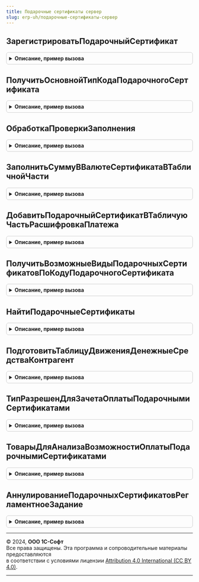 ```yaml
---
title: Подарочные сертификаты сервер
slug: erp-uh/подарочные-сертификаты-сервер
---
```



## ЗарегистрироватьПодарочныйСертификат
<details style="margin: 1em 0; padding: 0.5em; border: 1px solid #ccc; border-radius: 6px;">

<summary style="font-weight: bold; cursor: pointer;">Описание, пример вызова</summary>

```bsl

// Процедура записывает в базу данных подарочный сертификат на основании
// переданной структуры с данными подарочного сертификата.
//
// Параметры:
//  СтруктураДанныхПодарочногоСертификата - см. ПодарочныеСертификатыВызовСервера.ИнициализироватьОписаниеПодарочногоСертификата
//
// Возвращаемое значение:
//  СправочникСсылка.ПодарочныеСертификаты - Зарегистрированный подарочный сертификат.
//
Функция ЗарегистрироватьПодарочныйСертификат(СтруктураДанныхПодарочногоСертификата) Экспорт
```

Пример вызова
```bsl
Результат = ПодарочныеСертификатыСервер.ЗарегистрироватьПодарочныйСертификат(СтруктураДанныхПодарочногоСертификата) 
```
</details>

## ПолучитьОсновнойТипКодаПодарочногоСертификата
<details style="margin: 1em 0; padding: 0.5em; border: 1px solid #ccc; border-radius: 6px;">

<summary style="font-weight: bold; cursor: pointer;">Описание, пример вызова</summary>

```bsl

// Функция возвращает тип кода подарочного сертификата, если только он
// используется в видах подарочных сертификатов.
//
// Возвращаемое значение:
//  ПеречислениеСсылка.ТипыКодовКарт, Неопределено - Основной тип кода подарочного сертификата.
//
Функция ПолучитьОсновнойТипКодаПодарочногоСертификата() Экспорт
```

Пример вызова
```bsl
Результат = ПодарочныеСертификатыСервер.ПолучитьОсновнойТипКодаПодарочногоСертификата() 
```
</details>

## ОбработкаПроверкиЗаполнения
<details style="margin: 1em 0; padding: 0.5em; border: 1px solid #ccc; border-radius: 6px;">

<summary style="font-weight: bold; cursor: pointer;">Описание, пример вызова</summary>

```bsl

// Процедура для проверки заполнения подарочных сертификатов/объектов расчетов в табличных частях документов.
//
// Параметры:
//  Объект - ДокументОбъект - Текущий документ.
//  Отказ - Булево - Признак отказа от проведения документа.
//
Процедура ОбработкаПроверкиЗаполнения(Объект, Отказ) Экспорт
```

Пример вызова
```bsl
ПодарочныеСертификатыСервер.ОбработкаПроверкиЗаполнения(Объект, Отказ) 
```
</details>

## ЗаполнитьСуммуВВалютеСертификатаВТабличнойЧасти
<details style="margin: 1em 0; padding: 0.5em; border: 1px solid #ccc; border-radius: 6px;">

<summary style="font-weight: bold; cursor: pointer;">Описание, пример вызова</summary>

```bsl

// Процедура выполняет заполнение реквизита "СуммаВВалютеСертификата" в табличной части ПодарочныеСертификаты.
//
// Параметры:
//	ТабличнаяЧасть - ТабличнаяЧасть - подарочные сертификаты.
//	Организация - СправочникСсылка.Организации - Организация документа.
//	Дата - Дата - Дата документа.
//	Валюта - СправочникСсылка.Валюты - Валюта документа.
//
Процедура ЗаполнитьСуммуВВалютеСертификатаВТабличнойЧасти(ТабличнаяЧасть, Организация, Дата, Валюта) Экспорт
```

Пример вызова
```bsl
ПодарочныеСертификатыСервер.ЗаполнитьСуммуВВалютеСертификатаВТабличнойЧасти(ТабличнаяЧасть, Организация, Дата, Валюта) 
```
</details>

## ДобавитьПодарочныйСертификатВТабличуюЧастьРасшифровкаПлатежа
<details style="margin: 1em 0; padding: 0.5em; border: 1px solid #ccc; border-radius: 6px;">

<summary style="font-weight: bold; cursor: pointer;">Описание, пример вызова</summary>

```bsl

// Обработать подарочный сертификат при подборе в табличую часть Расшифровка платежа.
// Параметры:
//  ПодарочныйСертификат - СправочникСсылка.ПодарочныеСертификаты -
//  Форма - ФормаКлиентскогоПриложения -
//
// Возвращаемое значение:
//	СтрокаТабличнойЧасти, Неопределено -
//
Функция ДобавитьПодарочныйСертификатВТабличуюЧастьРасшифровкаПлатежа(ПодарочныйСертификат, Форма) Экспорт
```

Пример вызова
```bsl
Результат = ПодарочныеСертификатыСервер.ДобавитьПодарочныйСертификатВТабличуюЧастьРасшифровкаПлатежа(ПодарочныйСертификат, Форма) 
```
</details>

## ПолучитьВозможныеВидыПодарочныхСертификатовПоКодуПодарочногоСертификата
<details style="margin: 1em 0; padding: 0.5em; border: 1px solid #ccc; border-radius: 6px;">

<summary style="font-weight: bold; cursor: pointer;">Описание, пример вызова</summary>

```bsl

// Выполняет поиск видов подарочных сертификатов, которые могут иметь заданный код и тип кода.
//
// Параметры:
//  КодКарты - Строка - Код карты.
//  ТипКода - ПеречислениеСсылка.ТипыКодовКарт - Тип кода карты.
//
// Возвращаемое значение:
//  Массив из СправочникСсылка.ВидыПодарочныхСертификатов - Ссылки на найденные виды подарочных сертификатов.
//
Функция ПолучитьВозможныеВидыПодарочныхСертификатовПоКодуПодарочногоСертификата(КодКарты, ТипКода) Экспорт
```

Пример вызова
```bsl
Результат = ПодарочныеСертификатыСервер.ПолучитьВозможныеВидыПодарочныхСертификатовПоКодуПодарочногоСертификата(КодКарты, ТипКода) 
```
</details>

## НайтиПодарочныеСертификаты
<details style="margin: 1em 0; padding: 0.5em; border: 1px solid #ccc; border-radius: 6px;">

<summary style="font-weight: bold; cursor: pointer;">Описание, пример вызова</summary>

```bsl

// Выполняет поиск подарочных сертификатов.
//
// Параметры:
//  КодКарты - Строка - Код карты подарочного сертификата.
//  ТипКода - ПеречислениеСсылка.ТипыКодовКарт - Тип кода карты подарочного сертификата.
//  Отборы - Структура - Дополнительные отборы для поиска.
//
// Возвращаемое значение:
//  Структура - Структура со свойствами:
//   * ЗарегистрированныеПодарочныеСертификаты - Массив из см. ПодарочныеСертификатыВызовСервера.ИнициализироватьОписаниеПодарочногоСертификата -
//   * НеЗарегистрированныеПодарочныеСертификаты - Массив из см. ПодарочныеСертификатыВызовСервера.ИнициализироватьОписаниеПодарочногоСертификата -
//
Функция НайтиПодарочныеСертификаты(КодКарты, ТипКода, Отборы = Неопределено) Экспорт
```

Пример вызова
```bsl
Результат = ПодарочныеСертификатыСервер.НайтиПодарочныеСертификаты(КодКарты, ТипКода, Отборы);
```
</details>

## ПодготовитьТаблицуДвиженияДенежныеСредстваКонтрагент
<details style="margin: 1em 0; padding: 0.5em; border: 1px solid #ccc; border-radius: 6px;">

<summary style="font-weight: bold; cursor: pointer;">Описание, пример вызова</summary>

```bsl

// Процедура формирования движений по регистру "ДвиженияДенежныеСредстваКонтрагент"
// для документов "РеализацияПодарочныхСертификатов" и "ВозвратПодарочныхСертификатов".
// Определяет какие сертификаты оплачены картой
// (распределяет сумму оплаты по карте по стоимостям сертификатов в порядке следования серификатов).
//
// Параметры:
//  ОплатаПодарочныеСертификаты - ТаблицаЗначений
//  ОплатаПлатежныеКарты - ТаблицаЗначений
//
// Возвращаемое значение:
//  ТаблицаЗначений - Таблица, содержащая таблицы движений.
//
Функция ПодготовитьТаблицуДвиженияДенежныеСредстваКонтрагент(ОплатаПодарочныеСертификаты, ОплатаПлатежныеКарты) Экспорт
```

Пример вызова
```bsl
Результат = ПодарочныеСертификатыСервер.ПодготовитьТаблицуДвиженияДенежныеСредстваКонтрагент(ОплатаПодарочныеСертификаты, ОплатаПлатежныеКарты) 
```
</details>

## ТипРазрешенДляЗачетаОплатыПодарочнымиСертификатами
<details style="margin: 1em 0; padding: 0.5em; border: 1px solid #ccc; border-radius: 6px;">

<summary style="font-weight: bold; cursor: pointer;">Описание, пример вызова</summary>

```bsl

//Проверяет, что переданный тип ссылки входит в состав разрешенных типов для зачета оплат подарочными сертификатами.
//
// Параметры:
//  ТипСсылки - Тип - Тип ссылки для проверки.
//
// Возвращаемое значение:
//  Булево -
//
Функция ТипРазрешенДляЗачетаОплатыПодарочнымиСертификатами(ТипСсылки) Экспорт
```

Пример вызова
```bsl
Результат = ПодарочныеСертификатыСервер.ТипРазрешенДляЗачетаОплатыПодарочнымиСертификатами(ТипСсылки) 
```
</details>

## ТоварыДляАнализаВозможностиОплатыПодарочнымиСертификатами
<details style="margin: 1em 0; padding: 0.5em; border: 1px solid #ccc; border-radius: 6px;">

<summary style="font-weight: bold; cursor: pointer;">Описание, пример вызова</summary>

```bsl

//Возвращает таблицу значений с данными документа для анализа возможности оплаты подарочными сертификатами.
//
// Параметры:
//  Ссылка - ДокументСсылка, СправочникСсылка -
//
// Возвращаемое значение:
//  ТаблицаЗначений -Таблица значений с данными документа для анализа:
//   * Номенклатура - СправочникСсылка.Номенклатура -
//   * Характеристика - СправочникСсылка.ХарактеристикиНоменклатуры -
//   * Сумма - Число -
//  ,Неопределено
Функция ТоварыДляАнализаВозможностиОплатыПодарочнымиСертификатами(Ссылка) Экспорт
```

Пример вызова
```bsl
Результат = ПодарочныеСертификатыСервер.ТоварыДляАнализаВозможностиОплатыПодарочнымиСертификатами(Ссылка) 
```
</details>

## АннулированиеПодарочныхСертификатовРегламентноеЗадание
<details style="margin: 1em 0; padding: 0.5em; border: 1px solid #ccc; border-radius: 6px;">

<summary style="font-weight: bold; cursor: pointer;">Описание, пример вызова</summary>

```bsl

// Запускает автоматическое начисление и списание баллов и контролирует результат.
Процедура АннулированиеПодарочныхСертификатовРегламентноеЗадание() Экспорт
```

Пример вызова
```bsl
ПодарочныеСертификатыСервер.АннулированиеПодарочныхСертификатовРегламентноеЗадание() 
```
</details>

---

© 2024, **ООО 1С-Софт**  
Все права защищены. Эта программа и сопроводительные материалы предоставляются  
в соответствии с условиями лицензии [Attribution 4.0 International (CC BY 4.0)](https://creativecommons.org/licenses/by/4.0/legalcode).

---
